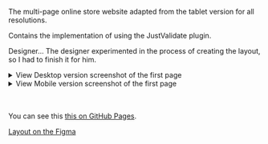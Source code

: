 The multi-page online store website adapted from the tablet version for all resolutions.

Contains the implementation of using the JustValidate plugin. 

Designer... The designer experimented in the process of creating the layout, so I had to finish it for him.


<details>
<summary>View Desktop version screenshot of the first page</summary>
  <img src="readmeFiles/preview.png" />
</details>

<details>
<summary>View Mobile version screenshot of the first page</summary>
  <img src="readmeFiles/previewMOB.png" width=50% />
</details>
<br>
<br>

You can see this [this on GitHub Pages].

[Layout on the Figma](https://www.figma.com/community/file/988746071506641304)

[this on GitHub Pages]: https://ulyanov-programmer.github.io/gameStore/gameStore/
